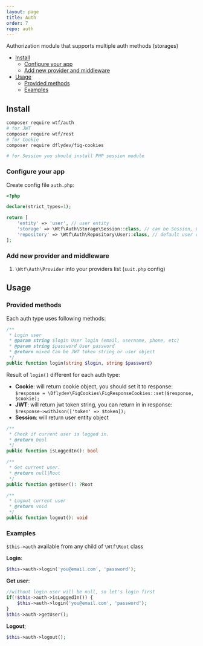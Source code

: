 ```yaml
---
layout: page
title: Auth
order: 7
repo: auth
---
```


Authorization module that supports multiple auth methods (storages)

<!-- vim-markdown-toc GFM -->

* [Install](#install)
    - [Configure your app](#configure-your-app)
    - [Add new provider and middleware](#add-new-provider-and-middleware)
* [Usage](#usage)
    - [Provided methods](#provided-methods)
    - [Examples](#examples)

<!-- vim-markdown-toc -->

## Install

```bash
composer require wtf/auth
# for JWT
composer require wtf/rest
# for Cookie
composer require dflydev/fig-cookies

# for Session you should install PHP session module
```

### Configure your app

Create config file `auth.php`:

```php
<?php

declare(strict_types=1);

return [
    'entity' => 'user', // user entity
    'storage' => \Wtf\Auth\Storage\Session::class, // can be Session, Cookie, JWT
    'repository' => \Wtf\Auth\Repository\User::class, // default user repository
];
```

### Add new provider and middleware

1. `\Wtf\Auth\Provider` into your providers list (`suit.php` config)


## Usage


### Provided methods

Each auth type uses following methods:

```php
/**
 * Login user
 * @param string $login User login (email, username, phone, etc)
 * @param string $password User password
 * @return mixed Can be JWT token string or user object
 */
public function login(string $login, string $password)
```

Result of `login()` different for each auth type:

* **Cookie**: will return cookie object, you should set it to response: `$response = \Dflydev\FigCookies\FigResponseCookies::set($response, $cookie);`
* **JWT**: will return jwt token string, you can return in in response: `$response->withJson(['token' => $token]);`
* **Session**: will return user entity object

```php
/**
 * Check if current user is logged in.
 * @return bool
 */
public function isLoggedIn(): bool
```

```php
/**
 * Get current user.
 * @return null|Root
 */
public function getUser(): ?Root
```

```php
/**
 * Logout current user
 * @return void
 */
public function logout(): void
```

### Examples

`$this->auth` available from any child of `\Wtf\Root` class

**Login**:

```php
$this->auth->login('you@email.com', 'password');
```

**Get user**:

```php
//without login user will be null, so let's login first
if(!$this->auth->isLoggedIn()) {
    $this->auth->login('you@email.com', 'password');
}
$this->auth->getUser();
```

**Logout**;
```php
$this->auth->logout();
```
